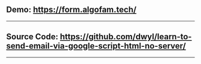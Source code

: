 ## Demo: https://form.algofam.tech/  
---  
## Source Code: https://github.com/dwyl/learn-to-send-email-via-google-script-html-no-server/  
---  
